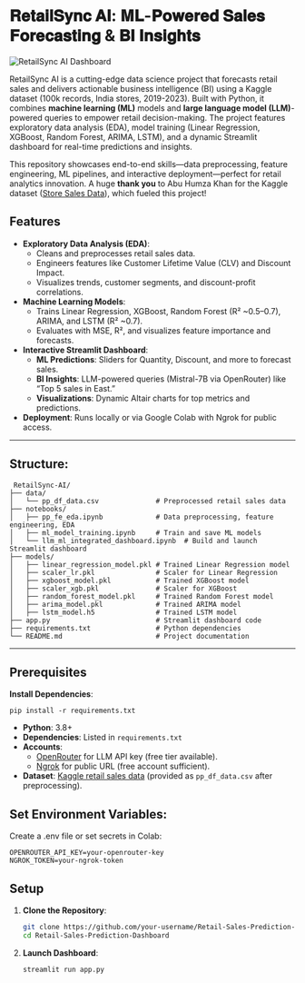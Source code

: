 # 𝐑𝐞𝐭𝐚𝐢𝐥𝐒𝐲𝐧𝐜 𝐀𝐈: 𝐌𝐋-𝐏𝐨𝐰𝐞𝐫𝐞𝐝 𝐒𝐚𝐥𝐞𝐬 𝐅𝐨𝐫𝐞𝐜𝐚𝐬𝐭𝐢𝐧𝐠 & 𝐁𝐈 𝐈𝐧𝐬𝐢𝐠𝐡𝐭𝐬

![RetailSync AI Dashboard](screenshots/dashboard.png)

RetailSync AI is a cutting-edge data science project that forecasts retail sales and delivers actionable business intelligence (BI) using a Kaggle dataset (100k records, India stores, 2019-2023). Built with Python, it combines **machine learning (ML)** models and **large language model (LLM)**-powered queries to empower retail decision-making. The project features exploratory data analysis (EDA), model training (Linear Regression, XGBoost, Random Forest, ARIMA, LSTM), and a dynamic Streamlit dashboard for real-time predictions and insights.

This repository showcases end-to-end skills—data preprocessing, feature engineering, ML pipelines, and interactive deployment—perfect for retail analytics innovation. A huge **thank you** to Abu Humza Khan for the Kaggle dataset ([Store Sales Data](https://www.kaggle.com/datasets/abuhumzakhan/store-data)), which fueled this project!

## Features

- **Exploratory Data Analysis (EDA)**:
  - Cleans and preprocesses retail sales data.
  - Engineers features like Customer Lifetime Value (CLV) and Discount Impact.
  - Visualizes trends, customer segments, and discount-profit correlations.
- **Machine Learning Models**:
  - Trains Linear Regression, XGBoost, Random Forest (R² ~0.5–0.7), ARIMA, and LSTM (R² ~0.7).
  - Evaluates with MSE, R², and visualizes feature importance and forecasts.
- **Interactive Streamlit Dashboard**:
  - **ML Predictions**: Sliders for Quantity, Discount, and more to forecast sales.
  - **BI Insights**: LLM-powered queries (Mistral-7B via OpenRouter) like “Top 5 sales in East.”
  - **Visualizations**: Dynamic Altair charts for top metrics and predictions.
- **Deployment**: Runs locally or via Google Colab with Ngrok for public access.
---
## Structure:
```
 RetailSync-AI/
├── data/
│   └── pp_df_data.csv              # Preprocessed retail sales data
├── notebooks/
│   ├── pp_fe_eda.ipynb             # Data preprocessing, feature engineering, EDA
│   ├── ml_model_training.ipynb     # Train and save ML models
│   └── llm_ml_integrated_dashboard.ipynb  # Build and launch Streamlit dashboard
├── models/
│   ├── linear_regression_model.pkl # Trained Linear Regression model
│   ├── scaler_lr.pkl               # Scaler for Linear Regression
│   ├── xgboost_model.pkl           # Trained XGBoost model
│   ├── scaler_xgb.pkl              # Scaler for XGBoost
│   ├── random_forest_model.pkl     # Trained Random Forest model
│   ├── arima_model.pkl             # Trained ARIMA model
│   ├── lstm_model.h5               # Trained LSTM model
├── app.py                          # Streamlit dashboard code
├── requirements.txt                # Python dependencies
└── README.md                       # Project documentation
```
---
## Prerequisites

**Install Dependencies**:
```
pip install -r requirements.txt
```
- **Python**: 3.8+
- **Dependencies**: Listed in `requirements.txt`
- **Accounts**:
  - [OpenRouter](https://openrouter.ai) for LLM API key (free tier available).
  - [Ngrok](https://ngrok.com) for public URL (free account sufficient).
- **Dataset**: [Kaggle retail sales data](https://www.kaggle.com/datasets/abuhumzakhan/store-data) (provided as `pp_df_data.csv` after preprocessing).

## Set Environment Variables:
Create a .env file or set secrets in Colab:
```
OPENROUTER_API_KEY=your-openrouter-key
NGROK_TOKEN=your-ngrok-token
```

## Setup

1. **Clone the Repository**:
   ```bash
   git clone https://github.com/your-username/Retail-Sales-Prediction-Dashboard.git
   cd Retail-Sales-Prediction-Dashboard
   ```
2. **Launch Dashboard**:
   ```
   streamlit run app.py
   ```
